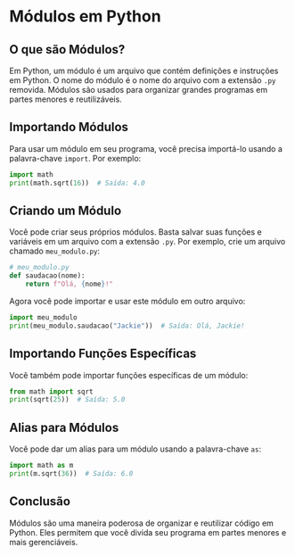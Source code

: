 # Módulos em Python

## O que são Módulos?

Em Python, um módulo é um arquivo que contém definições e instruções em Python. O nome do módulo é o nome do arquivo com a extensão `.py` removida. Módulos são usados para organizar grandes programas em partes menores e reutilizáveis.

## Importando Módulos

Para usar um módulo em seu programa, você precisa importá-lo usando a palavra-chave `import`. Por exemplo:

```python
import math
print(math.sqrt(16))  # Saída: 4.0
```

## Criando um Módulo

Você pode criar seus próprios módulos. Basta salvar suas funções e variáveis em um arquivo com a extensão `.py`. Por exemplo, crie um arquivo chamado `meu_modulo.py`:

```python
# meu_modulo.py
def saudacao(nome):
    return f"Olá, {nome}!"
```

Agora você pode importar e usar este módulo em outro arquivo:

```python
import meu_modulo
print(meu_modulo.saudacao("Jackie"))  # Saída: Olá, Jackie!
```

## Importando Funções Específicas

Você também pode importar funções específicas de um módulo:

```python
from math import sqrt
print(sqrt(25))  # Saída: 5.0
```

## Alias para Módulos

Você pode dar um alias para um módulo usando a palavra-chave `as`:

```python
import math as m
print(m.sqrt(36))  # Saída: 6.0
```

## Conclusão

Módulos são uma maneira poderosa de organizar e reutilizar código em Python. Eles permitem que você divida seu programa em partes menores e mais gerenciáveis.
